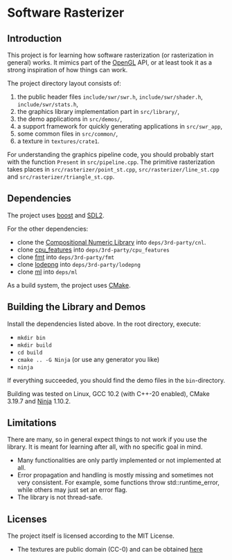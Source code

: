 # Software Rasterizer

## Introduction

This project is for learning how software rasterization (or rasterization in general) works. It mimics part of the
[OpenGL](https://www.khronos.org/opengl/) API, or at least took it as a strong inspiration of how things can work.

The project directory layout consists of:
 1. the public header files `include/swr/swr.h`, `include/swr/shader.h`, `include/swr/stats.h`,
 2. the graphics library implementation part in `src/library/`,
 3. the demo applications in `src/demos/`,
 4. a support framework for quickly generating applications in `src/swr_app`,
 5. some common files in `src/common/`,
 6. a texture in `textures/crate1`.

For understanding the graphics pipeline code, you should probably start with the function `Present` in `src/pipeline.cpp`.
The primitive rasterization takes places in `src/rasterizer/point_st.cpp`, `src/rasterizer/line_st.cpp` and `src/rasterizer/triangle_st.cpp`.

## Dependencies

The project uses [boost](https://www.boost.org/) and [SDL2](https://www.libsdl.org/). 

For the other dependencies:
- clone the [Compositional Numeric Library](https://github.com/johnmcfarlane/cnl) into `deps/3rd-party/cnl`.
- clone [cpu_features](https://github.com/google/cpu_features) into `deps/3rd-party/cpu_features`
- clone [fmt](https://github.com/fmtlib/fmt) into `deps/3rd-party/fmt`
- clone [lodepng](https://github.com/lvandeve/lodepng) into `deps/3rd-party/lodepng`
- clone [ml](https://github.com/flubbe/ml) into `deps/ml`

As a build system, the project uses [CMake](https://cmake.org/).

## Building the Library and Demos

Install the dependencies listed above. In the root directory, execute:
- `mkdir bin`
- `mkdir build`
- `cd build`
- `cmake .. -G Ninja` (or use any generator you like)
- `ninja`

If everything succeeded, you should find the demo files in the `bin`-directory.

Building was tested on Linux, GCC 10.2 (with C++-20 enabled), CMake 3.19.7 and [Ninja](https://ninja-build.org/) 1.10.2.

## Limitations

There are many, so in general expect things to not work if you use the library. It is meant for learning after all,
with no specific goal in mind.
- Many functionalities are only partly implemented or not implemented at all.
- Error propagation and handling is mostly missing and sometimes not very consistent. For example, some functions
throw std::runtime_error, while others may just set an error flag.
- The library is not thread-safe.

## Licenses

The project itself is licensed according to the MIT License.
- The textures are public domain (CC-0) and can be obtained [here](https://opengameart.org/content/3-crate-textures-w-bump-normal)
